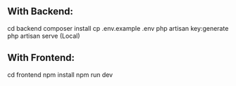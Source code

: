 ## With Backend:
cd backend
composer install
cp .env.example .env
php artisan key:generate
php artisan serve (Local)

## With Frontend:
cd frontend
npm install
npm run dev